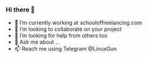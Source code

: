 ### Hi there 👋

- 🔭 I’m currently working at schooloffreelancing.com
- 👯 I’m looking to collaborate on your project
- 🤔 I’m looking for help from others too
- 💬 Ask me about ...
- 📫 Reach me using Telegram @LinuxGun
